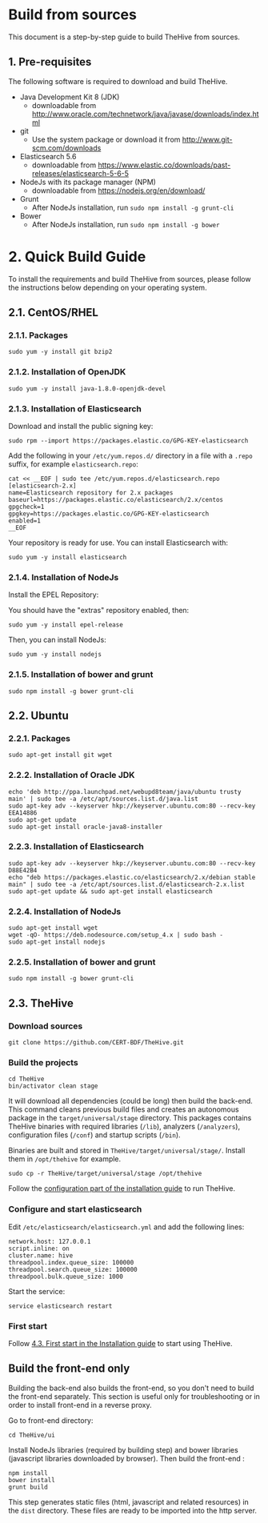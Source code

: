 # Build from sources

This document is a step-by-step guide to build TheHive from sources.

## 1. Pre-requisites

The following software is required to download and build TheHive.

* Java Development Kit 8 (JDK)
  * downloadable from http://www.oracle.com/technetwork/java/javase/downloads/index.html
* git
  * Use the system package or download it from http://www.git-scm.com/downloads
* Elasticsearch 5.6
  * downloadable from https://www.elastic.co/downloads/past-releases/elasticsearch-5-6-5
* NodeJs with its package manager (NPM)
  * downloadable from https://nodejs.org/en/download/
* Grunt
  * After NodeJs installation, run `sudo npm install -g grunt-cli`
* Bower
  * After NodeJs installation, run `sudo npm install -g bower`


# 2. Quick Build Guide

To install the requirements and build TheHive from sources, please follow the instructions below depending on your operating system.

## 2.1. CentOS/RHEL

### 2.1.1. Packages

```
sudo yum -y install git bzip2
```

### 2.1.2. Installation of OpenJDK

```
sudo yum -y install java-1.8.0-openjdk-devel
```

### 2.1.3. Installation of Elasticsearch

Download and install the public signing key:

```
sudo rpm --import https://packages.elastic.co/GPG-KEY-elasticsearch
```

Add the following in your `/etc/yum.repos.d/` directory in a file with a `.repo` suffix, for example `elasticsearch.repo`:

```
cat << __EOF | sudo tee /etc/yum.repos.d/elasticsearch.repo
[elasticsearch-2.x]
name=Elasticsearch repository for 2.x packages
baseurl=https://packages.elastic.co/elasticsearch/2.x/centos
gpgcheck=1
gpgkey=https://packages.elastic.co/GPG-KEY-elasticsearch
enabled=1
__EOF
```

Your repository is ready for use. You can install Elasticsearch with:
```
sudo yum -y install elasticsearch
```

### 2.1.4. Installation of NodeJs

Install the EPEL Repository:

You should have the "extras" repository enabled, then:  
```
sudo yum -y install epel-release
```

Then, you can install NodeJs:

```
sudo yum -y install nodejs
```

### 2.1.5. Installation of bower and grunt

```
sudo npm install -g bower grunt-cli
```

## 2.2. Ubuntu

### 2.2.1. Packages

```
sudo apt-get install git wget
```

### 2.2.2. Installation of Oracle JDK

```
echo 'deb http://ppa.launchpad.net/webupd8team/java/ubuntu trusty main' | sudo tee -a /etc/apt/sources.list.d/java.list
sudo apt-key adv --keyserver hkp://keyserver.ubuntu.com:80 --recv-key EEA14886
sudo apt-get update
sudo apt-get install oracle-java8-installer
```

### 2.2.3. Installation of Elasticsearch

```
sudo apt-key adv --keyserver hkp://keyserver.ubuntu.com:80 --recv-key D88E42B4
echo "deb https://packages.elastic.co/elasticsearch/2.x/debian stable main" | sudo tee -a /etc/apt/sources.list.d/elasticsearch-2.x.list
sudo apt-get update && sudo apt-get install elasticsearch
```

### 2.2.4. Installation of NodeJs

```
sudo apt-get install wget
wget -qO- https://deb.nodesource.com/setup_4.x | sudo bash -
sudo apt-get install nodejs
```

### 2.2.5. Installation of bower and grunt

```
sudo npm install -g bower grunt-cli
```

## 2.3. TheHive

### Download sources

```
git clone https://github.com/CERT-BDF/TheHive.git
```

### Build the projects

```
cd TheHive
bin/activator clean stage
```

It will download all dependencies (could be long) then build the back-end.
This command cleans previous build files and creates an autonomous package in the `target/universal/stage` directory. This packages contains TheHive binaries with required libraries (`/lib`), analyzers (`/analyzers`), configuration files (`/conf`) and startup scripts (`/bin`).

Binaries are built and stored in `TheHive/target/universal/stage/`. Install them in `/opt/thehive` for example.

```
sudo cp -r TheHive/target/universal/stage /opt/thehive
```

Follow the [configuration part of the installation guide](../admin/configuration.md) to run TheHive.


### Configure and start elasticsearch

Edit `/etc/elasticsearch/elasticsearch.yml` and add the following lines:

```
network.host: 127.0.0.1
script.inline: on
cluster.name: hive
threadpool.index.queue_size: 100000
threadpool.search.queue_size: 100000
threadpool.bulk.queue_size: 1000
```

Start the service:

```
service elasticsearch restart
```


### First start

Follow [4.3. First start in the Installation guide](binary-guide.md#43-first-start) to start using TheHive.


## Build the front-end only
Building the back-end also builds the front-end, so you don't need to build the front-end separately. This section is useful only for troubleshooting or in order to install front-end in a reverse proxy.

Go to front-end directory:
```
cd TheHive/ui
```

Install NodeJs libraries (required by building step) and bower libraries (javascript libraries downloaded by browser). Then build the front-end :
```
npm install
bower install
grunt build
```

This step generates static files (html, javascript and related resources) in the `dist` directory. These files are ready to be imported into the http server.
